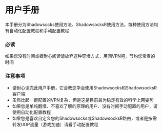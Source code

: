 # 用户手册

本手册分为Shadowsocks使用方法、ShadowsocksR使用方法，每种使用方法均有自动化配置教程和手动配置教程

### 必读

如果您没有时间或者耐心阅读请放弃这种穿墙方式，用回VPN吧，节约您宝贵的时间

### 注意事项

* 请耐心读完此用户手册，它会教您学会使用Shadowsocks和ShadowsocksR客户端
* 虽然比起一键配置的VPN复杂，但是这是目前最为稳定有效的科学上网姿势
* 如果您是单纯翻墙、不喜欢了解的原理的用户、没有时间手动配置的用户，请使用自动化配置教程
* 如果您是喜欢自定义您的Shadowsocks或ShadowsocksR路由，或者是按需转发UDP流量（游戏加速）请看手动配置教程



